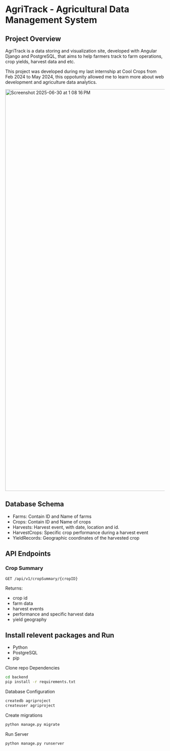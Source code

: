 # AgriTrack - Agricultural Data Management System

## Project Overview

AgriTrack is a data storing and visualization site, developed with Angular Django and PostgreSQL, that aims to help farmers track to farm operations, crop yields, harvest data and etc.

This project was developed during my last internship at Cool Crops from Feb 2024 to May 2024, this oppotunity allowed me to learn more about web development and agriculture data analytics.

<img width="1271" alt="Screenshot 2025-06-30 at 1 08 16 PM" src="https://github.com/user-attachments/assets/f82e22a6-e97a-4dcb-aa33-b5f84b03fc60" />


## Database Schema
- Farms: Contain ID and Name of farms
- Crops: Contain ID and Name of crops
- Harvests: Harvest event, with date, location and id.
- HarvestCrops: Specific crop performance during a harvest event
- YieldRecords: Geographic coordinates of the harvested crop

## API Endpoints

### Crop Summary
```
GET /api/v1/cropSummary/{cropID}
```
Returns: 
- crop id
- farm data
- harvest events
- performance and specific harvest data
- yield geography

## Install relevent packages and Run
- Python
- PostgreSQL
- pip

Clone repo
Dependencies
   ```bash
   cd backend
   pip install -r requirements.txt
   ```
Database Configuration
   ```bash
   createdb agriproject
   createuser agriproject
   ```
Create migrations
   ```bash
   python manage.py migrate
   ```
Run Server
   ```bash
   python manage.py runserver
   ```
